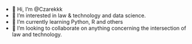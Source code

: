 - 👋 Hi, I’m @Czarekkk
- 👀 I’m interested in law & technology and data science.
- 🌱 I’m currently learning Python, R and others
- 💞️ I’m looking to collaborate on anything concerning the intersection of law and technology.

<!---
Czarekkk/Czarekkk is a ✨ special ✨ repository because its `README.md` (this file) appears on your GitHub profile.
You can click the Preview link to take a look at your changes.
--->
